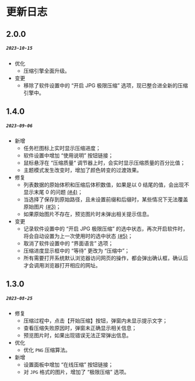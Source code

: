 # 更新日志
## 2.0.0
##### `2023-10-15`

- 优化
    - 压缩引擎全面升级。
- 变更
    - 移除了软件设置中的 “开启 JPG 极限压缩” 选项，现已整合进全新的压缩引擎中。

## 1.4.0
##### `2023-09-06`

- 新增
    - 任务栏图标上实时显示压缩进度；
    - 软件设置中增加 “使用说明” 按钮链接；
    - 鼠标悬浮在 “压缩质量“ 调节器上时，会实时显示压缩质量的百分比值；
    - 主题模式发生改变时，增加了颜色转变的过渡效果。
- 修复
    - 列表数据的原始体积和压缩后体积数值，如果是以 0 结尾的值，会出现不显示末尾 0 的问题 [(#4)](https://github.com/Dreamer365/topspeed-image-compressor/issues/4)；
    - 当选择了保存到原始路径，且未设置前缀和后缀时，某些情况下无法覆盖原始图片 [(#3)](https://github.com/Dreamer365/topspeed-image-compressor/issues/3)；
    - 如果原始图片不存在，预览图片时未弹出相关提示信息。
- 变更
    - 记录软件设置中的 “开启 JPG 极限压缩” 的选中状态，再次开启软件时，将会自动设置为上一次使用时的选中状态 [(#5)](https://github.com/Dreamer365/topspeed-image-compressor/issues/5)；
    - 取消了软件设置中的 “界面语言” 选项；
    - 压缩进度显示框中的 “等待” 更改为 “压缩中”；
    - 所有需要打开系统默认浏览器访问网页的操作，都会弹出确认框，确认后才会调用浏览器打开相应的网址。

## 1.3.0
#####  `2023-08-25`

- 修复
    - 压缩过程中，点击【开始压缩】按钮，弹窗内未显示提示文字；
    - 查看压缩失败原因时，弹窗未正确显示相关信息；
    - 预览图片时，如果出现错误无法正常弹出信息。
- 优化
    - 优化 `PNG` 压缩算法。
- 新增
    - 设置面板中增加 “在线压缩” 按钮链接；
    - 对 `JPG` 格式的图片，增加了 “极限压缩” 选项。
